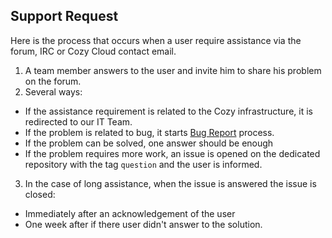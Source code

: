 ## Support Request

Here is the process that occurs when a user require assistance 
via the forum, IRC or Cozy Cloud contact email.

1. A team member answers to the user and invite him to share 
   his problem on the forum.
2. Several ways:
  * If the assistance requirement is related to the Cozy 
    infrastructure, it is redirected to our IT Team.
  * If the problem is related to bug, it starts 
    [Bug Report](https://github.com/cozy/cozy-guidelines/blob/master/process/bug-report.md) process.
  * If the problem can be solved, one answer should be enough
  * If the problem requires more work, an issue is 
    opened on the dedicated repository with the tag `question` and the user is informed.
3. In the case of long assistance, when the issue is 
   answered the issue is closed:
  * Immediately after an acknowledgement of the user
  * One week after if there user didn't answer to the solution.
